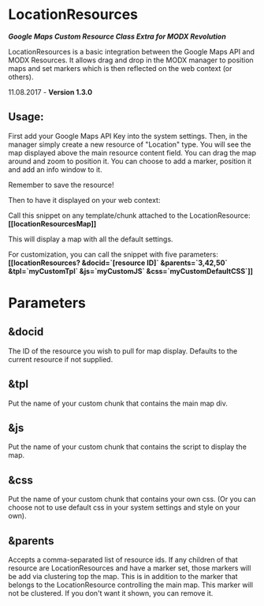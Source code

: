 LocationResources
=================
***Google Maps Custom Resource Class Extra for MODX Revolution***


LocationResources is a basic integration between the Google Maps API and MODX Resources.
It allows drag and drop in the MODX manager to position maps and set markers which is then reflected on the web context (or others).

11.08.2017 - **Version 1.3.0**

Usage:
------
First add your Google Maps API Key into the system settings.
Then, in the manager simply create a new resource of "Location" type.
You will see the map displayed above the main resource content field.
You can drag the map around and zoom to position it. 
You can choose to add a marker, position it and add an info window to it.

Remember to save the resource!

Then to have it displayed on your web context:

Call this snippet on any template/chunk attached to the LocationResource: 
**[[locationResourcesMap]]**

This will display a map with all the default settings.

For customization, you can call the snippet with five parameters:
**[[locationResources? &docid=\`[resource ID]\` &parents=\`3,42,50\` &tpl=\`myCustomTpl\` &js=\`myCustomJS\` &css=\`myCustomDefaultCSS\`]]**


Parameters
==========

&docid
------
The ID of the resource you wish to pull for map display. Defaults to the current resource if not supplied.

&tpl 
----
Put the name of your custom chunk that contains the main map div.

&js
---
Put the name of your custom chunk that contains the script to display the map.

&css
----
Put the name of your custom chunk that contains your own css. (Or you can choose not to use default css in your system settings and style on your own).

&parents
--------
Accepts a comma-separated list of resource ids. If any children of that resource are LocationResources and have a marker set, those markers will be add via clustering top the map.
This is in addition to the marker that belongs to the LocationResource controlling the main map. This marker will not be clustered. If you don't want it shown, you can remove it.

